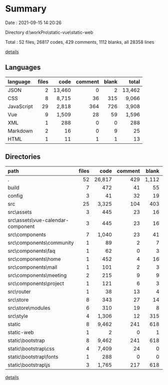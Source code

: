 # Summary

Date : 2021-09-15 14:20:26

Directory d:\workPro\static-vue\static-web

Total : 52 files,  26817 codes, 429 comments, 1112 blanks, all 28358 lines

[details](details.md)

## Languages
| language | files | code | comment | blank | total |
| :--- | ---: | ---: | ---: | ---: | ---: |
| JSON | 2 | 13,460 | 0 | 2 | 13,462 |
| CSS | 8 | 8,715 | 36 | 315 | 9,066 |
| JavaScript | 29 | 2,818 | 364 | 726 | 3,908 |
| Vue | 9 | 1,509 | 28 | 59 | 1,596 |
| XML | 1 | 288 | 0 | 0 | 288 |
| Markdown | 2 | 16 | 0 | 9 | 25 |
| HTML | 1 | 11 | 1 | 1 | 13 |

## Directories
| path | files | code | comment | blank | total |
| :--- | ---: | ---: | ---: | ---: | ---: |
| . | 52 | 26,817 | 429 | 1,112 | 28,358 |
| build | 7 | 472 | 41 | 55 | 568 |
| config | 3 | 41 | 32 | 19 | 92 |
| src | 25 | 3,325 | 104 | 403 | 3,832 |
| src\assets | 3 | 445 | 23 | 16 | 484 |
| src\assets\vue-calendar-component | 3 | 445 | 23 | 16 | 484 |
| src\components | 7 | 1,040 | 23 | 41 | 1,104 |
| src\components\community | 1 | 89 | 2 | 7 | 98 |
| src\components\faq | 1 | 62 | 0 | 3 | 65 |
| src\components\home | 1 | 452 | 4 | 16 | 472 |
| src\components\mail | 1 | 101 | 2 | 3 | 106 |
| src\components\meeting | 2 | 215 | 9 | 9 | 233 |
| src\components\project | 1 | 121 | 6 | 3 | 130 |
| src\router | 1 | 38 | 13 | 4 | 55 |
| src\store | 8 | 343 | 27 | 14 | 384 |
| src\store\modules | 6 | 310 | 19 | 8 | 337 |
| src\style | 4 | 1,306 | 12 | 315 | 1,633 |
| static | 8 | 9,462 | 241 | 618 | 10,321 |
| static-web | 1 | 2 | 0 | 1 | 3 |
| static\bootstrap | 8 | 9,462 | 241 | 618 | 10,321 |
| static\bootstrap\css | 4 | 7,409 | 24 | 0 | 7,433 |
| static\bootstrap\fonts | 1 | 288 | 0 | 0 | 288 |
| static\bootstrap\js | 3 | 1,765 | 217 | 618 | 2,600 |

[details](details.md)